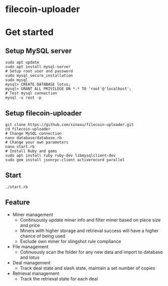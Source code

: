 # filecoin-uploader

# Get started
## Setup MySQL server
```
sudo apt update
sudo apt install mysql-server
# Setup root user and password
sudo mysql_secure_installation
sudo mysql
mysql> CREATE DATABASE lotus;
mysql> GRANT ALL PRIVILEGE ON *.* TO 'root'@'localhost';
# Test mysql connection
mysql -u root -p
```
## Setup filecoin-uploader
```
git clone https://github.com/xinaxu/filecoin-uploader.git
cd filecoin-uploader
# Change MySQL connection
nano database/database.rb
# Change your own parameters
nano start.rb
# Install Ruby and gems
sudo apt install ruby ruby-dev libmysqlclient-dev
sudo gem install jsonrpc-client activerecord parallel
```

## Start
```
./start.rb
```

## Feature
* Miner management
  - Continuously update miner info and filter miner based on piece size and price
  - Miners with higher storage and retrieval success will have a higher chance of being used
  - Exclude own miner for slingshot rule compliance
* File management
  - Cotinuously scan the folder for any new data and import to database and lotus
* Deal management
  - Track deal state and slash state, maintain a set number of copies
* Retrieval management
  - Track the retrieval state for each deal
